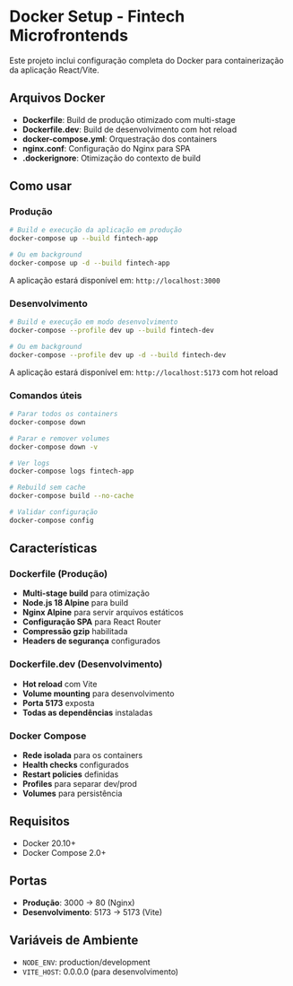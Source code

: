 # Docker Setup - Fintech Microfrontends

Este projeto inclui configuração completa do Docker para containerização da aplicação React/Vite.

## Arquivos Docker

- **Dockerfile**: Build de produção otimizado com multi-stage
- **Dockerfile.dev**: Build de desenvolvimento com hot reload
- **docker-compose.yml**: Orquestração dos containers
- **nginx.conf**: Configuração do Nginx para SPA
- **.dockerignore**: Otimização do contexto de build

## Como usar

### Produção

```bash
# Build e execução da aplicação em produção
docker-compose up --build fintech-app

# Ou em background
docker-compose up -d --build fintech-app
```

A aplicação estará disponível em: `http://localhost:3000`

### Desenvolvimento

```bash
# Build e execução em modo desenvolvimento
docker-compose --profile dev up --build fintech-dev

# Ou em background
docker-compose --profile dev up -d --build fintech-dev
```

A aplicação estará disponível em: `http://localhost:5173` com hot reload

### Comandos úteis

```bash
# Parar todos os containers
docker-compose down

# Parar e remover volumes
docker-compose down -v

# Ver logs
docker-compose logs fintech-app

# Rebuild sem cache
docker-compose build --no-cache

# Validar configuração
docker-compose config
```

## Características

### Dockerfile (Produção)
- **Multi-stage build** para otimização
- **Node.js 18 Alpine** para build
- **Nginx Alpine** para servir arquivos estáticos
- **Configuração SPA** para React Router
- **Compressão gzip** habilitada
- **Headers de segurança** configurados

### Dockerfile.dev (Desenvolvimento)
- **Hot reload** com Vite
- **Volume mounting** para desenvolvimento
- **Porta 5173** exposta
- **Todas as dependências** instaladas

### Docker Compose
- **Rede isolada** para os containers
- **Health checks** configurados
- **Restart policies** definidas
- **Profiles** para separar dev/prod
- **Volumes** para persistência

## Requisitos

- Docker 20.10+
- Docker Compose 2.0+

## Portas

- **Produção**: 3000 → 80 (Nginx)
- **Desenvolvimento**: 5173 → 5173 (Vite)

## Variáveis de Ambiente

- `NODE_ENV`: production/development
- `VITE_HOST`: 0.0.0.0 (para desenvolvimento)